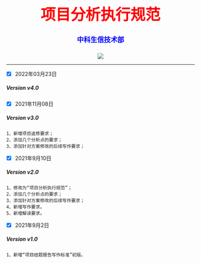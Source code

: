 <div align='center' >
  <body>
    <h1 style="color:red;font-size:40px;">项目分析执行规范</h1>
    <h4 style="color:blue;font-size:18px;">中科生信技术部</h4>
  </body>
</div>

<p align="center">
  <a href="https://github.com/Carthage/Carthage/"><img src="https://img.shields.io/badge/zhongkeshengxin-v1.0.0-4BC51D.svg?style=flat"></a>
<!---
<a href="https://travis-ci.org/onevcat/Kingfisher"><img src="https://img.shields.io/travis/onevcat/Kingfisher/master.svg"></a>
<a href="https://swift.org/package-manager/"><img src="https://img.shields.io/badge/SPM-ready-orange.svg"></a>
<a href="http://onevcat.github.io/Kingfisher/"><img src="https://img.shields.io/cocoapods/v/Kingfisher.svg?style=flat"></a>
<a href="https://raw.githubusercontent.com/onevcat/Kingfisher/master/LICENSE"><img src="https://img.shields.io/cocoapods/l/Kingfisher.svg?style=flat"></a>
<a href="http://onevcat.github.io/Kingfisher/"><img src="https://img.shields.io/cocoapods/p/Kingfisher.svg?style=flat"></a>
<a href="https://codebeat.co/projects/github-com-onevcat-kingfisher"><img alt="codebeat badge" src="https://codebeat.co/assets/svg/badges/A-398b39-669406e9e1b136187b91af587d4092b0160370f271f66a651f444b990c2730e9.svg" /></a>
--->
</p>

---

- [x] 2022年03月23日
##### Version v4.0


- [x] 2021年11月08日
##### Version v3.0
```
1、新增项目返修要求；
2、添加几个分析点的要求；
3、添加针对方案修改的后续写作要求；
```

- [x] 2021年9月10日
##### Version v2.0
```
1、修改为“项目分析执行规范”；
2、添加几个分析点的要求；
3、添加针对方案修改的后续写作要求；
4、新增写作要求。
5、新增解读要求。
```

- [x] 2021年9月2日
##### Version v1.0
```
1、新增“项目结题报告写作标准”初版。
```
